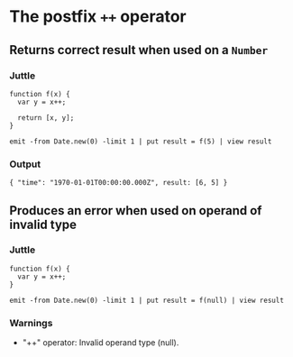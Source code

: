 # The postfix `++` operator

## Returns correct result when used on a `Number`

### Juttle

    function f(x) {
      var y = x++;

      return [x, y];
    }

    emit -from Date.new(0) -limit 1 | put result = f(5) | view result

### Output

    { "time": "1970-01-01T00:00:00.000Z", result: [6, 5] }

## Produces an error when used on operand of invalid type

### Juttle

    function f(x) {
      var y = x++;
    }

    emit -from Date.new(0) -limit 1 | put result = f(null) | view result

### Warnings

  * "++" operator: Invalid operand type (null).
